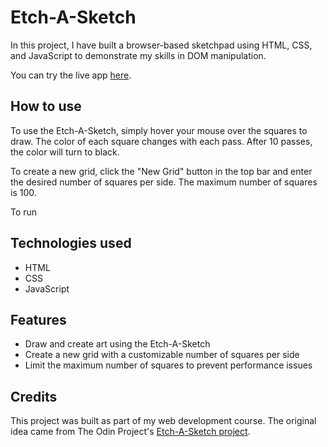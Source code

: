 # Etch-A-Sketch
In this project, I have built a browser-based sketchpad using HTML, CSS, and JavaScript to demonstrate my skills in DOM manipulation.

You can try the live app [here](https://edwardjohnfelicia.github.io/Etch-A-Sketch/).

## How to use
To use the Etch-A-Sketch, simply hover your mouse over the squares to draw. The color of each square changes with each pass. After 10 passes, the color will turn to black.

To create a new grid, click the "New Grid" button in the top bar and enter the desired number of squares per side. The maximum number of squares is 100.

To run

## Technologies used
* HTML
* CSS
* JavaScript

## Features
* Draw and create art using the Etch-A-Sketch
* Create a new grid with a customizable number of squares per side
* Limit the maximum number of squares to prevent performance issues

## Credits
This project was built as part of my web development course. The original idea came from The Odin Project's [Etch-A-Sketch project](https://www.theodinproject.com/lessons/foundations-etch-a-sketch).